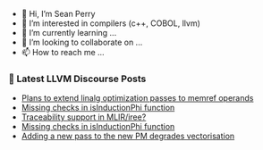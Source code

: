 - 👋 Hi, I’m Sean Perry
- 👀 I’m interested in compilers (c++, COBOL, llvm)
- 🌱 I’m currently learning ...
- 💞️ I’m looking to collaborate on ...
- 📫 How to reach me ...

<!---
s66perry/s66perry is a ✨ special ✨ repository because its `README.md` (this file) appears on your GitHub profile.
You can click the Preview link to take a look at your changes.
--->
### 📕 Latest LLVM Discourse Posts

<!-- DISCOURSE-LLVM:START -->
- [Plans to extend linalg optimization passes to memref operands](https://discourse.llvm.org/t/plans-to-extend-linalg-optimization-passes-to-memref-operands/70115#post_2)
- [Missing checks in isInductionPhi function](https://discourse.llvm.org/t/missing-checks-in-isinductionphi-function/70078#post_6)
- [Traceability support in MLIR/iree?](https://discourse.llvm.org/t/traceability-support-in-mlir-iree/70109#post_3)
- [Missing checks in isInductionPhi function](https://discourse.llvm.org/t/missing-checks-in-isinductionphi-function/70078#post_5)
- [Adding a new pass to the new PM degrades vectorisation](https://discourse.llvm.org/t/adding-a-new-pass-to-the-new-pm-degrades-vectorisation/70105#post_4)
<!-- DISCOURSE-LLVM:END -->

